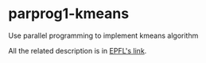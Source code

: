 # parprog1-kmeans
Use parallel programming to implement kmeans algorithm

All the related description is in [EPFL's link](http://alaska.epfl.ch/~dockermoocs/bigdata/kmeans/kmeans.html).
